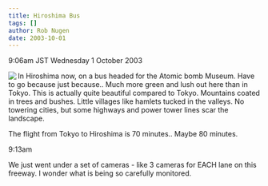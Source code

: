 ```yaml
---
title: Hiroshima Bus
tags: []
author: Rob Nugen
date: 2003-10-01
---
```


<p class=date>9:06am JST Wednesday 1 October 2003</p>

<p><a
href="/images/travel/japan2003-2004/005_janette-trip/janette_trip-Images/3.jpg"><img
src="/images/travel/japan2003-2004/005_janette-trip/janette_trip-Thumbnails/3.jpg"
border=0 align=left></a> In Hiroshima now, on a bus headed for the
Atomic bomb Museum.  Have to go because just because..  Much more
green and lush out here than in Tokyo.  This is actually quite
beautiful compared to Tokyo.  Mountains coated in trees and bushes.
Little villages like hamlets tucked in the valleys.  No towering
cities, but some highways and power tower lines scar the
landscape.</p>

<p>The flight from Tokyo to Hiroshima is 70 minutes.. Maybe 80
minutes.</p>

<p class=date>9:13am</p>

<p>We just went under a set of cameras - like 3 cameras for EACH lane
on this freeway.  I wonder what is being so carefully monitored.</p>
